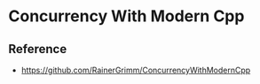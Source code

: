 # Concurrency With Modern Cpp

## Reference
* <https://github.com/RainerGrimm/ConcurrencyWithModernCpp>